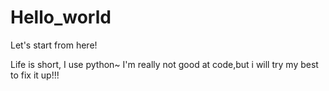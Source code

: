# Hello_world
Let's start from here!

Life is short, I use python~
I'm really not good at code,but i will try my best to fix it up!!!
